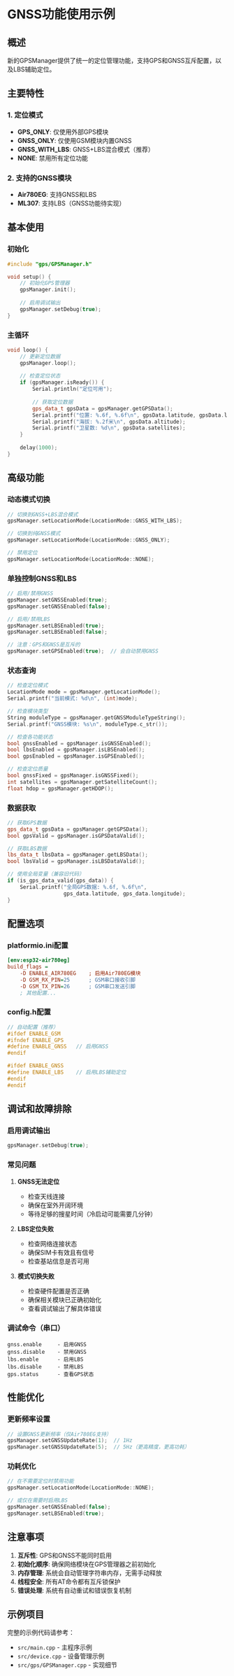 # GNSS功能使用示例

## 概述

新的GPSManager提供了统一的定位管理功能，支持GPS和GNSS互斥配置，以及LBS辅助定位。

## 主要特性

### 1. 定位模式
- **GPS_ONLY**: 仅使用外部GPS模块
- **GNSS_ONLY**: 仅使用GSM模块内置GNSS
- **GNSS_WITH_LBS**: GNSS+LBS混合模式（推荐）
- **NONE**: 禁用所有定位功能

### 2. 支持的GNSS模块
- **Air780EG**: 支持GNSS和LBS
- **ML307**: 支持LBS（GNSS功能待实现）

## 基本使用

### 初始化
```cpp
#include "gps/GPSManager.h"

void setup() {
    // 初始化GPS管理器
    gpsManager.init();
    
    // 启用调试输出
    gpsManager.setDebug(true);
}
```

### 主循环
```cpp
void loop() {
    // 更新定位数据
    gpsManager.loop();
    
    // 检查定位状态
    if (gpsManager.isReady()) {
        Serial.println("定位可用");
        
        // 获取定位数据
        gps_data_t gpsData = gpsManager.getGPSData();
        Serial.printf("位置: %.6f, %.6f\n", gpsData.latitude, gpsData.longitude);
        Serial.printf("海拔: %.2f米\n", gpsData.altitude);
        Serial.printf("卫星数: %d\n", gpsData.satellites);
    }
    
    delay(1000);
}
```

## 高级功能

### 动态模式切换
```cpp
// 切换到GNSS+LBS混合模式
gpsManager.setLocationMode(LocationMode::GNSS_WITH_LBS);

// 切换到纯GNSS模式
gpsManager.setLocationMode(LocationMode::GNSS_ONLY);

// 禁用定位
gpsManager.setLocationMode(LocationMode::NONE);
```

### 单独控制GNSS和LBS
```cpp
// 启用/禁用GNSS
gpsManager.setGNSSEnabled(true);
gpsManager.setGNSSEnabled(false);

// 启用/禁用LBS
gpsManager.setLBSEnabled(true);
gpsManager.setLBSEnabled(false);

// 注意：GPS和GNSS是互斥的
gpsManager.setGPSEnabled(true);  // 会自动禁用GNSS
```

### 状态查询
```cpp
// 检查定位模式
LocationMode mode = gpsManager.getLocationMode();
Serial.printf("当前模式: %d\n", (int)mode);

// 检查模块类型
String moduleType = gpsManager.getGNSSModuleTypeString();
Serial.printf("GNSS模块: %s\n", moduleType.c_str());

// 检查各功能状态
bool gnssEnabled = gpsManager.isGNSSEnabled();
bool lbsEnabled = gpsManager.isLBSEnabled();
bool gpsEnabled = gpsManager.isGPSEnabled();

// 检查定位质量
bool gnssFixed = gpsManager.isGNSSFixed();
int satellites = gpsManager.getSatelliteCount();
float hdop = gpsManager.getHDOP();
```

### 数据获取
```cpp
// 获取GPS数据
gps_data_t gpsData = gpsManager.getGPSData();
bool gpsValid = gpsManager.isGPSDataValid();

// 获取LBS数据
lbs_data_t lbsData = gpsManager.getLBSData();
bool lbsValid = gpsManager.isLBSDataValid();

// 使用全局变量（兼容旧代码）
if (is_gps_data_valid(gps_data)) {
    Serial.printf("全局GPS数据: %.6f, %.6f\n", 
                  gps_data.latitude, gps_data.longitude);
}
```

## 配置选项

### platformio.ini配置
```ini
[env:esp32-air780eg]
build_flags = 
    -D ENABLE_AIR780EG    ; 启用Air780EG模块
    -D GSM_RX_PIN=25      ; GSM串口接收引脚
    -D GSM_TX_PIN=26      ; GSM串口发送引脚
    ; 其他配置...
```

### config.h配置
```cpp
// 自动配置（推荐）
#ifdef ENABLE_GSM
#ifndef ENABLE_GPS
#define ENABLE_GNSS   // 启用GNSS
#endif

#ifdef ENABLE_GNSS
#define ENABLE_LBS    // 启用LBS辅助定位
#endif
#endif
```

## 调试和故障排除

### 启用调试输出
```cpp
gpsManager.setDebug(true);
```

### 常见问题

1. **GNSS无法定位**
   - 检查天线连接
   - 确保在室外开阔环境
   - 等待足够的搜星时间（冷启动可能需要几分钟）

2. **LBS定位失败**
   - 检查网络连接状态
   - 确保SIM卡有效且有信号
   - 检查基站信息是否可用

3. **模式切换失败**
   - 检查硬件配置是否正确
   - 确保相关模块已正确初始化
   - 查看调试输出了解具体错误

### 调试命令（串口）
```
gnss.enable     - 启用GNSS
gnss.disable    - 禁用GNSS
lbs.enable      - 启用LBS
lbs.disable     - 禁用LBS
gps.status      - 查看GPS状态
```

## 性能优化

### 更新频率设置
```cpp
// 设置GNSS更新频率（仅Air780EG支持）
gpsManager.setGNSSUpdateRate(1);  // 1Hz
gpsManager.setGNSSUpdateRate(5);  // 5Hz（更高精度，更高功耗）
```

### 功耗优化
```cpp
// 在不需要定位时禁用功能
gpsManager.setLocationMode(LocationMode::NONE);

// 或仅在需要时启用LBS
gpsManager.setGNSSEnabled(false);
gpsManager.setLBSEnabled(true);
```

## 注意事项

1. **互斥性**: GPS和GNSS不能同时启用
2. **初始化顺序**: 确保网络模块在GPS管理器之前初始化
3. **内存管理**: 系统会自动管理字符串内存，无需手动释放
4. **线程安全**: 所有AT命令都有互斥锁保护
5. **错误处理**: 系统有自动重试和错误恢复机制

## 示例项目

完整的示例代码请参考：
- `src/main.cpp` - 主程序示例
- `src/device.cpp` - 设备管理示例
- `src/gps/GPSManager.cpp` - 实现细节
